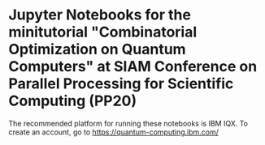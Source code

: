 # Jupyter Notebooks for the minitutorial "Combinatorial Optimization on Quantum Computers" at SIAM Conference on Parallel Processing for Scientific Computing (PP20)

The recommended platform for running these notebooks is IBM IQX. To create an account, go to https://quantum-computing.ibm.com/
